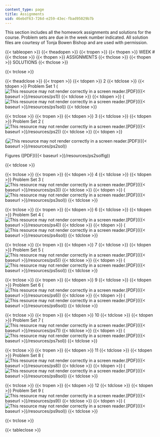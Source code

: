 ```yaml
---
content_type: page
title: Assignments
uid: 46ebdf63-726d-e259-43ec-fbad95029b7b
---
```


This section includes all the homework assignments and solutions for the course. Problem sets are due in the week number indicated. All solution files are courtesy of Tonja Bowen Bishop and are used with permission.

{{< tableopen >}}
{{< theadopen >}}
{{< tropen >}}
{{< thopen >}}
WEEK #
{{< thclose >}}
{{< thopen >}}
ASSIGNMENTS
{{< thclose >}}
{{< thopen >}}
SOLUTIONS
{{< thclose >}}

{{< trclose >}}

{{< theadclose >}}
{{< tropen >}}
{{< tdopen >}}
2
{{< tdclose >}}
{{< tdopen >}}
Problem Set 1 (![This resource may not render correctly in a screen reader.](/images/inacessible.gif)[PDF]({{< baseurl >}}/resources/ps1))
{{< tdclose >}}
{{< tdopen >}}
(![This resource may not render correctly in a screen reader.](/images/inacessible.gif)[PDF]({{< baseurl >}}/resources/ps1sol))
{{< tdclose >}}

{{< trclose >}}
{{< tropen >}}
{{< tdopen >}}
3
{{< tdclose >}}
{{< tdopen >}}
Problem Set 2 (![This resource may not render correctly in a screen reader.](/images/inacessible.gif)[PDF]({{< baseurl >}}/resources/ps2))
{{< tdclose >}}
{{< tdopen >}}


(![This resource may not render correctly in a screen reader.](/images/inacessible.gif)[PDF]({{< baseurl >}}/resources/ps2sol))

Figures ([PDF]({{< baseurl >}}/resources/ps2solfig))


{{< tdclose >}}

{{< trclose >}}
{{< tropen >}}
{{< tdopen >}}
4
{{< tdclose >}}
{{< tdopen >}}
Problem Set 3 (![This resource may not render correctly in a screen reader.](/images/inacessible.gif)[PDF]({{< baseurl >}}/resources/ps3))
{{< tdclose >}}
{{< tdopen >}}
(![This resource may not render correctly in a screen reader.](/images/inacessible.gif)[PDF]({{< baseurl >}}/resources/ps3sol))
{{< tdclose >}}

{{< trclose >}}
{{< tropen >}}
{{< tdopen >}}
6
{{< tdclose >}}
{{< tdopen >}}
Problem Set 4 (![This resource may not render correctly in a screen reader.](/images/inacessible.gif)[PDF]({{< baseurl >}}/resources/ps4))
{{< tdclose >}}
{{< tdopen >}}
(![This resource may not render correctly in a screen reader.](/images/inacessible.gif)[PDF]({{< baseurl >}}/resources/ps4sol))
{{< tdclose >}}

{{< trclose >}}
{{< tropen >}}
{{< tdopen >}}
7
{{< tdclose >}}
{{< tdopen >}}
Problem Set 5 (![This resource may not render correctly in a screen reader.](/images/inacessible.gif)[PDF]({{< baseurl >}}/resources/ps5))
{{< tdclose >}}
{{< tdopen >}}
(![This resource may not render correctly in a screen reader.](/images/inacessible.gif)[PDF]({{< baseurl >}}/resources/ps5sol))
{{< tdclose >}}

{{< trclose >}}
{{< tropen >}}
{{< tdopen >}}
9
{{< tdclose >}}
{{< tdopen >}}
Problem Set 6 (![This resource may not render correctly in a screen reader.](/images/inacessible.gif)[PDF]({{< baseurl >}}/resources/ps6))
{{< tdclose >}}
{{< tdopen >}}
(![This resource may not render correctly in a screen reader.](/images/inacessible.gif)[PDF]({{< baseurl >}}/resources/ps6sol))
{{< tdclose >}}

{{< trclose >}}
{{< tropen >}}
{{< tdopen >}}
10
{{< tdclose >}}
{{< tdopen >}}
Problem Set 7 (![This resource may not render correctly in a screen reader.](/images/inacessible.gif)[PDF]({{< baseurl >}}/resources/ps7))
{{< tdclose >}}
{{< tdopen >}}
(![This resource may not render correctly in a screen reader.](/images/inacessible.gif)[PDF]({{< baseurl >}}/resources/ps7sol))
{{< tdclose >}}

{{< trclose >}}
{{< tropen >}}
{{< tdopen >}}
11
{{< tdclose >}}
{{< tdopen >}}
Problem Set 8 (![This resource may not render correctly in a screen reader.](/images/inacessible.gif)[PDF]({{< baseurl >}}/resources/ps8))
{{< tdclose >}}
{{< tdopen >}}
(![This resource may not render correctly in a screen reader.](/images/inacessible.gif)[PDF]({{< baseurl >}}/resources/ps8sol))
{{< tdclose >}}

{{< trclose >}}
{{< tropen >}}
{{< tdopen >}}
12
{{< tdclose >}}
{{< tdopen >}}
Problem Set 9 (![This resource may not render correctly in a screen reader.](/images/inacessible.gif)[PDF]({{< baseurl >}}/resources/ps9))
{{< tdclose >}}
{{< tdopen >}}
(![This resource may not render correctly in a screen reader.](/images/inacessible.gif)[PDF]({{< baseurl >}}/resources/ps9sol))
{{< tdclose >}}

{{< trclose >}}

{{< tableclose >}}